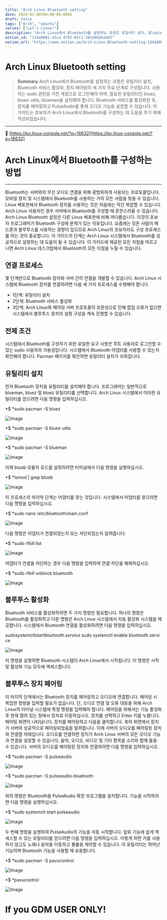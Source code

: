 ```yaml
---
title: "Arch Linux Bluetooth setting"
date: 2024-01-08T00:00:00.000Z
draft: false
tags: ["Arch", "ubuntu"]
series: ["Let's Linux!"]
description: "Arch Linux에서 Bluetooth를 설정하는 과정은 유틸리티 설치, Bluetooth 서비스 활성화, 장치 페어링의 세 가지 주요 단계로 구성됩니다. 사용자는 sudo 권한을 가진 계정으로 로그인해야 하며, 필요한 유틸리티인 bluez, bluez-utils, blueman을 설치해야 합니다. Bluetooth 서비스를 활성화한 후, 장치를 페어링하고 PulseAudio를 통해 오디오 기능을 설정할 수 있습니다. 이 가이드는 초보자가 Arch Linux에서 Bluetooth를 구성하는 데 도움을 주기 위해 작성되었습니다."
notion_id: "134a9801-45ca-4f93-8fc1-382d46d5a583"
notion_url: "https://www.notion.so/Arch-Linux-Bluetooth-setting-134a980145ca4f938fc1382d46d5a583"
---
```


# Arch Linux Bluetooth setting

> **Summary**
> Arch Linux에서 Bluetooth를 설정하는 과정은 유틸리티 설치, Bluetooth 서비스 활성화, 장치 페어링의 세 가지 주요 단계로 구성됩니다. 사용자는 sudo 권한을 가진 계정으로 로그인해야 하며, 필요한 유틸리티인 bluez, bluez-utils, blueman을 설치해야 합니다. Bluetooth 서비스를 활성화한 후, 장치를 페어링하고 PulseAudio를 통해 오디오 기능을 설정할 수 있습니다. 이 가이드는 초보자가 Arch Linux에서 Bluetooth를 구성하는 데 도움을 주기 위해 작성되었습니다.

---

🔗 [https://ko.linux-console.net/?p=16632](https://ko.linux-console.net/?p=16632)

# **Arch Linux에서 Bluetooth를 구성하는 방법**

---

Bluetooth는 서버와의 무선 오디오 연결을 위해 광범위하게 사용되는 프로토콜입니다. 모바일 장치 및 시스템에서 Bluetooth를 사용하는 거의 모든 사람을 찾을 수 있습니다. Linux 배포판에서 Bluetooth 장치를 사용하는 것은 처음에는 약간 복잡할 수 있습니다. Arch Linux 사용자인 경우 서버에서 Bluetooth를 구성할 때 혼란스러울 수 있습니다. Arch Linux Bluetooth 설정은 다른 Linux 배포판에 비해 까다롭습니다. 이것이 초보자 프로그래머가 Bluetooth 구성에 문제가 있는 이유입니다. 요즘에는 모든 사람이 헤드폰과 블루투스를 사용하는 경향이 있으므로 Arch Linux의 초보자라도 구성 프로세스를 아는 것이 중요합니다. 이 가이드의 단계는 Arch Linux 시스템에서 Bluetooth를 성공적으로 설정하는 데 도움이 될 수 있습니다. 이 가이드에 제공된 모든 지침을 따르고 나면 Arch Linux 데스크탑에서 Bluetooth의 모든 이점을 누릴 수 있습니다.

## **연결 프로세스**

몇 단계만으로 Bluetooth 장치와 서버 간의 연결을 개발할 수 있습니다. Arch Linux 시스템에 Bluetooth 장치를 연결하려면 다음 세 가지 프로세스를 수행해야 합니다.

- 1단계: 유틸리티 설치
- 2단계: Bluetooth 서비스 활성화
- 3단계: Arch Linux와 페어링
서버 프로토콜의 호환성으로 인해 팝업 오류가 없으면 시스템에서 블루투스 장치의 설정 구성을 계속 진행할 수 있습니다.

## **전제 조건**

시스템에서 Bluetooth를 구성하기 위한 유일한 요구 사항은 루트 사용자로 로그인할 수 있는 sudo 사용자의 가용성입니다. 시스템에서 Bluetooth 어댑터를 사용할 수 있는지 확인해야 합니다. Pacman 패키지를 확인하면 유틸리티 설치가 쉬워집니다.

## **유틸리티 설치**

먼저 Bluetooth 장치용 유틸리티를 설치해야 합니다. 프로그래머는 일반적으로 blueman, bluez 및 bluez 유틸리티를 선택합니다. Arch Linux 시스템에서 이러한 유틸리티를 얻으려면 다음 명령을 입력하십시오.

*$ *sudo pacman -S bluez

![Image](https://ko.linux-console.net/common-images/configure_bluetooth_arch_linux/configure_bluetooth_1.jpg)

*$ *sudo pacman -S bluez-utils

![Image](https://ko.linux-console.net/common-images/configure_bluetooth_arch_linux/configure_bluetooth_2.jpg)

*$ *sudo pacman -S blueman

![Image](https://ko.linux-console.net/common-images/configure_bluetooth_arch_linux/configure_bluetooth_3.jpg)

이제 btusb 모듈의 로드를 설정하려면 터미널에서 다음 명령을 실행하십시오.

*$ *lsmod | grep btusb

![Image](https://ko.linux-console.net/common-images/configure_bluetooth_arch_linux/configure_bluetooth_4.jpg)

이 프로세스의 마지막 단계는 어댑터를 찾는 것입니다. 시스템에서 어댑터를 찾으려면 다음 명령을 입력하십시오.

*$ *sudo nano /etc/bluetooth/main.conf

![Image](https://ko.linux-console.net/common-images/configure_bluetooth_arch_linux/configure_bluetooth_5.jpg)

다음 명령은 어댑터가 연결되었는지 또는 차단되었는지 알려줍니다.

*$ *sudo rfkill list

![Image](https://ko.linux-console.net/common-images/configure_bluetooth_arch_linux/configure_bluetooth_6.jpg)

어댑터가 연결을 차단하는 경우 다음 명령을 입력하여 연결 차단을 해제하십시오.

*$ *sudo rfkill unblock bluetooth

![Image](https://ko.linux-console.net/common-images/configure_bluetooth_arch_linux/configure_bluetooth_7.jpg)

## **블루투스 활성화**

Bluetooth 서비스를 활성화하려면 두 가지 명령만 필요합니다. 하나의 명령은 Bluetooth를 활성화하고 다른 명령은 Arch Linux 시스템에서 자동 활성화 시스템을 제공합니다. 시스템에서 Bluetooth 연결을 활성화하려면 다음 명령을 입력하십시오.

$ sudo systemctl start bluetooth.service$ sudo systemctl enable bluetooth.service

![Image](https://ko.linux-console.net/common-images/configure_bluetooth_arch_linux/configure_bluetooth_8.jpg)

이 명령을 실행하면 Bluetooth 시스템이 Arch Linux에서 시작됩니다. 이 명령은 시작 및 활성화 기능 모두에 액세스합니다.

## **블루투스 장치 페어링**

이 마지막 단계에서는 Bluetooth 장치를 페어링하고 오디오에 연결합니다. 페어링 시 복잡한 명령을 입력할 필요가 없습니다. 단, 오디오 연결 및 오류 대응을 위해 Arch Linux의 터미널 시스템에 특정 명령을 입력해야 합니다. 페어링을 위해서는 기능 활성화 후 현재 열려 있는 창에서 장치로 이동하십시오. 장치를 선택하고 Enter 키를 누릅니다. 페어링 화면이 나타납니다. 장치를 페어링하고 다음을 클릭합니다. 축하 화면에서 장치가 서버와 성공적으로 페어링되었음을 알려줍니다. 이제 서버의 오디오를 페어링된 장치와 연결할 차례입니다. 오디오를 연결하면 장치가 Arch Linux 서버의 모든 오디오 기능과 연결을 설정할 수 있습니다. 음악, 오디오, 비디오 및 기타 항목을 소리와 함께 들을 수 있습니다. 서버의 오디오를 페어링된 장치와 연결하려면 다음 명령을 입력하십시오.

*$ *sudo pacman -S pulseaudio

![Image](https://ko.linux-console.net/common-images/configure_bluetooth_arch_linux/configure_bluetooth_9.jpg)

*$ *sudo pacman -S pulseaudio-bluetooth

![Image](https://ko.linux-console.net/common-images/configure_bluetooth_arch_linux/configure_bluetooth_10.jpg)

위의 명령은 Bluetooth용 PulseAudio 확장 프로그램을 설치합니다. 기능을 시작하려면 다음 명령을 실행하십시오.

*$ *sudo systemctl start pulseaudio

![Image](https://ko.linux-console.net/common-images/configure_bluetooth_arch_linux/configure_bluetooth_11.jpg)

두 번째 명령을 실행하여 PulseAudio의 기능을 자동 시작합니다. 앞뒤 기능에 쉽게 액세스할 수 있는 유틸리티를 얻으려면 다음 명령을 입력하십시오. 이렇게 하면 키를 사용하지 않고도 노래나 음악을 이동하고 볼륨을 제어할 수 있습니다. 이 유틸리티는 뛰어난 기능이며 Bluetooth 기능을 사용할 때 유용합니다.

*$ *sudo pacman -S pavucontrol

![Image](https://ko.linux-console.net/common-images/configure_bluetooth_arch_linux/configure_bluetooth_12.jpg)

*$ *pavucontrol

![Image](https://ko.linux-console.net/common-images/configure_bluetooth_arch_linux/configure_bluetooth_13.jpg)



# If you GDM USER ONLY!

